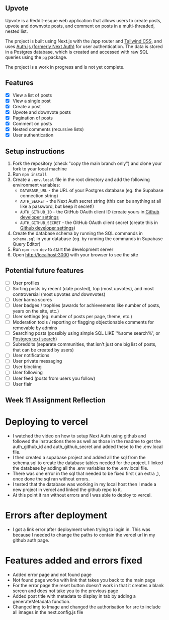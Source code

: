 ## Upvote

Upvote is a Reddit-esque web application that allows users to create posts, upvote and downvote posts, and comment on posts in a multi-threaded, nested list.

The project is built using Next.js with the /app router and [Tailwind CSS](https://tailwindcss.com/), and uses [Auth.js (formerly Next Auth)](https://authjs.dev/) for user authentication. The data is stored in a Postgres database, which is created and accessed with raw SQL queries using the `pg` package.

The project is a work in progress and is not yet complete.

## Features

- [x] View a list of posts
- [x] View a single post
- [x] Create a post
- [x] Upvote and downvote posts
- [x] Pagination of posts
- [x] Comment on posts
- [x] Nested comments (recursive lists)
- [x] User authentication

## Setup instructions

1. Fork the repository (check "copy the main branch only") and clone your fork to your local machine
2. Run `npm install`
3. Create a `.env.local` file in the root directory and add the following environment variables:
   - `DATABASE_URL` - the URL of your Postgres database (eg. the Supabase connection string)
   - `AUTH_SECRET` - the Next Auth secret string (this can be anything at all like a password, but keep it secret!)
   - `AUTH_GITHUB_ID` - the GitHub OAuth client ID (create yours in [Github developer settings](https://github.com/settings/developers)
   - `AUTH_GITHUB_SECRET` - the GitHub OAuth client secret (create this in [Github developer settings](https://github.com/settings/developers))
4. Create the database schema by running the SQL commands in `schema.sql` in your database (eg. by running the commands in Supabase Query Editor)
5. Run `npm run dev` to start the development server
6. Open [http://localhost:3000](http://localhost:3000) with your browser to see the site

## Potential future features

- [ ] User profiles
- [ ] Sorting posts by recent (date posted), top (most upvotes), and most controversial (most upvotes _and_ downvotes)
- [ ] User karma scores
- [ ] User badges / trophies (awards for achievements like number of posts, years on the site, etc.)
- [ ] User settings (eg. number of posts per page, theme, etc.)
- [ ] Moderation tools / reporting or flagging objectionable comments for removable by admins
- [ ] Searching posts (possibly using simple SQL LIKE '%some search%', or [Postgres text search](https://www.crunchydata.com/blog/postgres-full-text-search-a-search-engine-in-a-database))
- [ ] Subreddits (separate communities, that isn't just one big list of posts, that can be created by users)
- [ ] User notifications
- [ ] User private messaging
- [ ] User blocking
- [ ] User following
- [ ] User feed (posts from users you follow)
- [ ] User flair

## Week 11 Assignment Reflection

# Deploying to vercel

- I watched the video on how to setup Next Auth using github and followed the instructions there as well as those in the readme to get the auth_github_id and auth_github_secret and added these to the .env.local file.
- I then created a supabase project and added all the sql from the schema.sql to create the database tables needed for the project. I linked the database by adding all the .env variables to the .env.local file.
- There was one error in the sql that needed to be fixed first ( an extra ,), once done the sql ran without errors.
- I tested that the database was working in my local host then I made a new project in vercel and linked the github repo to it.
- At this point it ran without errors and I was able to deploy to vercel.

# Errors after deployment

- I got a link error after deployment when trying to login in. This was because I needed to change the paths to contain the vercel url in my github auth page.

# Features added and errors fixed

- Added error page and not found page
- Not found page works with link that takes you back to the main page
- For the error page the reset button doesn't work in that it creates a blank screen and does not take you to the previous page
- Added post title with metadata to display in tab by adding a generateMetadata function.
- Changed img to Image and changed the authorisation for src to include all images in the next.config.js file
